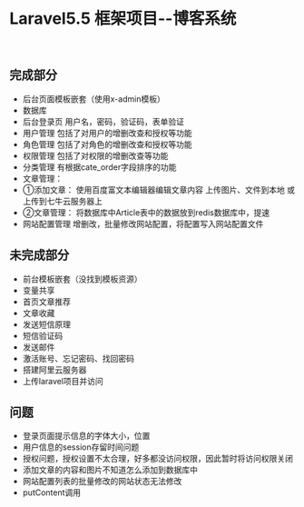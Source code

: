 <h1>Laravel5.5 框架项目--博客系统</h1>
<br>

## 完成部分

- 后台页面模板嵌套（使用x-admin模板）
- 数据库
- 后台登录页
  用户名，密码，验证码，表单验证
- 用户管理
  包括了对用户的增删改查和授权等功能
- 角色管理
  包括了对角色的增删改查和授权等功能
- 权限管理
  包括了对权限的增删改查等功能
- 分类管理
  有根据cate_order字段排序的功能
- 文章管理：
- ①添加文章：
  使用百度富文本编辑器编辑文章内容
  上传图片、文件到本地 或 上传到七牛云服务器上
- ②文章管理：
  将数据库中Article表中的数据放到redis数据库中，提速
- 网站配置管理
  增删改，批量修改网站配置，将配置写入网站配置文件

## 未完成部分

- 前台模板嵌套（没找到模板资源）
- 变量共享
- 首页文章推荐
- 文章收藏
- 发送短信原理
- 短信验证码
- 发送邮件
- 激活账号、忘记密码、找回密码
- 搭建阿里云服务器
- 上传laravel项目并访问

## 问题

- 登录页面提示信息的字体大小，位置
- 用户信息的session存留时间问题
- 授权问题，授权设置不太合理，好多都没访问权限，因此暂时将访问权限关闭
- 添加文章的内容和图片不知道怎么添加到数据库中
- 网站配置列表的批量修改的网站状态无法修改
- putContent调用


